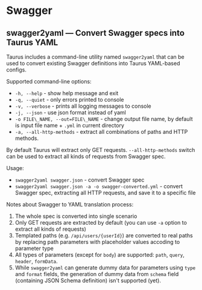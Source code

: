# Swagger

## swagger2yaml — Convert Swagger specs into Taurus YAML

Taurus includes a command-line utility named `swagger2yaml` that can be used to convert existing Swagger definitions
into Taurus YAML-based configs.

Supported command-line options:
  - `-h, --help` - show help message and exit
  - `-q, --quiet` - only errors printed to console
  - `-v, --verbose` - prints all logging messages to console
  - `-j, --json` - use json format instead of yaml
  - `-o FILE\_NAME, --out=FILE\_NAME` - change output file name, by default is input file name + `.yml` in current directory
  - `-a, --all-http-methods` - extract all combinations of paths and HTTP methods.
  
By default Taurus will extract only GET requests. `--all-http-methods` switch can be used to extract all kinds of requests
from Swagger spec.

Usage:
  - `swagger2yaml swagger.json` - convert Swagger spec
  - `swagger2yaml swagger.json -a -o swagger-converted.yml` - convert Swagger spec, extracting all HTTP requests, and save it to a specific file

Notes about Swagger to YAML translation process:
1. The whole spec is converted into single scenario
2. Only GET requests are extracted by default (you can use `-a` option to extract all kinds of requests)
3. Templated paths (e.g. `/api/users/{userId}`) are converted to real paths by replacing path parameters with placeholder values accoding to parameter type
4. All types of parameters (except for `body`) are supported: `path`, `query`, `header`, `formData`.
5. While `swagger2yaml` can generate dummy data for parameters using `type` and `format` fields, the generation of dummy data from `schema` field (containing JSON Schema definition) isn't supported (yet).
